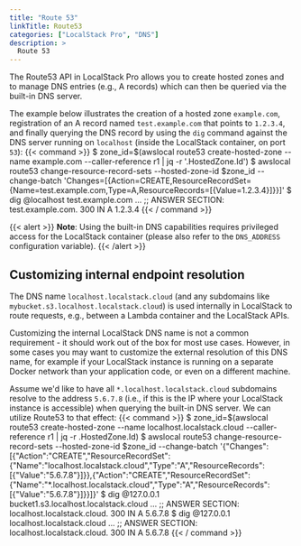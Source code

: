 ```yaml
---
title: "Route 53"
linkTitle: Route53
categories: ["LocalStack Pro", "DNS"]
description: >
  Route 53
---
```


The Route53 API in LocalStack Pro allows you to create hosted zones and to manage DNS entries (e.g., A records) which can then be queried via the built-in DNS server.

The example below illustrates the creation of a hosted zone `example.com`, registration of an A record named `test.example.com` that points to `1.2.3.4`, and finally querying the DNS record by using the `dig` command against the DNS server running on `localhost` (inside the LocalStack container, on port `53`):
{{< command >}}
$ zone_id=$(awslocal route53 create-hosted-zone --name example.com --caller-reference r1 | jq -r '.HostedZone.Id')
$ awslocal route53 change-resource-record-sets --hosted-zone-id $zone_id --change-batch 'Changes=[{Action=CREATE,ResourceRecordSet={Name=test.example.com,Type=A,ResourceRecords=[{Value=1.2.3.4}]}}]'
$ dig @localhost test.example.com
...
;; ANSWER SECTION:
test.example.com.	300	IN	A	1.2.3.4
{{< / command >}}

{{< alert >}}
**Note**: Using the built-in DNS capabilities requires privileged access for the LocalStack container (please also refer to the `DNS_ADDRESS` configuration variable).
{{< /alert >}}

## Customizing internal endpoint resolution

The DNS name `localhost.localstack.cloud` (and any subdomains like `mybucket.s3.localhost.localstack.cloud`) is used internally in LocalStack to route requests, e.g., between a Lambda container and the LocalStack APIs.

Customizing the internal LocalStack DNS name is not a common requirement - it should work out of the box for most use cases. However, in some cases you may want to customize the external resolution of this DNS name, for example if your LocalStack instance is running on a separate Docker network than your application code, or even on a different machine.

Assume we'd like to have all `*.localhost.localstack.cloud` subdomains resolve to the address `5.6.7.8` (i.e., if this is the IP where your LocalStack instance is accessible) when querying the built-in DNS server. We can utilize Route53 to that effect:
{{< command >}}
$ zone_id=$(awslocal route53 create-hosted-zone --name localhost.localstack.cloud --caller-reference r1 | jq -r .HostedZone.Id)
$ awslocal route53 change-resource-record-sets --hosted-zone-id $zone_id --change-batch '{"Changes":[{"Action":"CREATE","ResourceRecordSet":{"Name":"localhost.localstack.cloud","Type":"A","ResourceRecords":[{"Value":"5.6.7.8"}]}},{"Action":"CREATE","ResourceRecordSet":{"Name":"*.localhost.localstack.cloud","Type":"A","ResourceRecords":[{"Value":"5.6.7.8"}]}}]}'
$ dig @127.0.0.1 bucket1.s3.localhost.localstack.cloud
...
;; ANSWER SECTION:
localhost.localstack.cloud. 300	IN	A	5.6.7.8
$ dig @127.0.0.1 localhost.localstack.cloud
...
;; ANSWER SECTION:
localhost.localstack.cloud. 300	IN	A	5.6.7.8
{{< / command >}}
